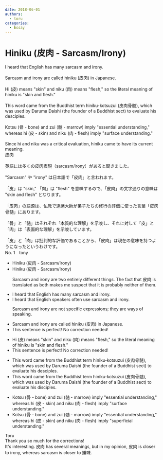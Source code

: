 ```yaml
---
date: 2018-06-01
authors:
  - toru
categories:
  - Essay
---
```


<h1 id="subject_show">Hiniku (皮肉 - Sarcasm/Irony)</h1>
<div class="date" hidden>Jun 1, 2018 21:54</div>
<div id="post"><div id="body_show_ori">
I heard that English has many sarcasm and irony.<br/><br/>Sarcasm and irony are called hiniku (皮肉) in Japanese.<br/><br/>Hi (皮) means "skin" and niku (肉) means "flesh," so the literal meaning of hiniku is "skin and flesh."<br/><br/>This word came from the Buddhist term hiniku-kotsuzui (皮肉骨髄), which was used by Daruma Daishi (the founder of a Buddhist sect) to evaluate his desciples.<br/><br/>Kotsu (骨 - bone) and zui (髄 - marrow) imply "essential understanding," whereas hi (皮 - skin) and niku (肉 - flesh) imply "surface understanding."<br/><br/>Since hi and niku was a critical evaluation, hiniku came to have its current meaning.
</div></div>

<!-- more -->

<div id="post_ja"><div id="body_show_mo">
皮肉<br/><br/>英語には多くの皮肉表現（sarcasm/irony）があると聞きました。<br/><br/>"Sarcasm" や "irony" は日本語で「皮肉」と言われます。<br/><br/>「皮」は "skin," 「肉」は "flesh" を意味するので、「皮肉」の文字通りの意味は "skin and flesh" となります。<br/><br/>「皮肉」の語源は、仏教で達磨大師が弟子たちの修行の評価に使った言葉「皮肉骨髄」にあります。<br/><br/>「骨」と「髄」はそれぞれ「本質的な理解」を示唆し、それに対して「皮」と「肉」は「表面的な理解」を示唆しています。<br/><br/>「皮」と「肉」は批判的な評価であることから、「皮肉」は現在の意味を持つようになったというわけです。
</div></div>
<div id="block"><div class="first_name"> No. 1　<span class="just_name">tony</span></div><div id="block2">
<ul class="correction_field">
<li class="incorrect">Hiniku (皮肉 - Sarcasm/Irony)</li>
<li class="corrected correct">
Hiniku (皮肉 - Sarcasm/Irony)
<p class="correction_comment">Sarcasm and irony are two entirely different things. The fact that 皮肉 is translated as both makes me suspect that it is probably neither of them.</p>
</li>
</ul>
<ul class="correction_field">
<li class="incorrect">I heard that English has many sarcasm and irony.</li>
<li class="corrected correct">
I heard that English <span class="f_red">speakers often use</span> sarcasm and irony.
<p class="correction_comment">Sarcasm and irony are not specific expressions; they are ways of speaking.</p>
</li>
</ul>
<ul class="correction_field">
<li class="incorrect">Sarcasm and irony are called hiniku (皮肉) in Japanese.</li>
<li class="corrected perfect">This sentence is perfect! No correction needed!</li>
</ul>
<ul class="correction_field">
<li class="incorrect">Hi (皮) means "skin" and niku (肉) means "flesh," so the literal meaning of hiniku is "skin and flesh."</li>
<li class="corrected perfect">This sentence is perfect! No correction needed!</li>
</ul>
<ul class="correction_field">
<li class="incorrect">This word came from the Buddhist term hiniku-kotsuzui (皮肉骨髄), which was used by Daruma Daishi (the founder of a Buddhist sect) to evaluate his desciples.</li>
<li class="corrected correct">
This word came from the Buddhist term hiniku-kotsuzui (皮肉骨髄), which was used by Daruma Daishi (the founder of a Buddhist sect) to evaluate his d<span class="f_red">i</span>sciples.
</li>
</ul>
<ul class="correction_field">
<li class="incorrect">Kotsu (骨 - bone) and zui (髄 - marrow) imply "essential understanding," whereas hi (皮 - skin) and niku (肉 - flesh) imply "surface understanding."</li>
<li class="corrected correct">
Kotsu (骨 - bone) and zui (髄 - marrow) imply "essential understanding," whereas hi (皮 - skin) and niku (肉 - flesh) imply "<span class="f_blue">superficial</span> understanding."
</li>
</ul>
</div><div class="name"><span class="just_name">Toru</span><br>
Thank you so much for the corrections!<br/>It's interesting. 皮肉 has several meanings, but in my opinion, 皮肉 is closer to irony, whereas sarcasm is closer to 嫌味.
</div>
</div>

